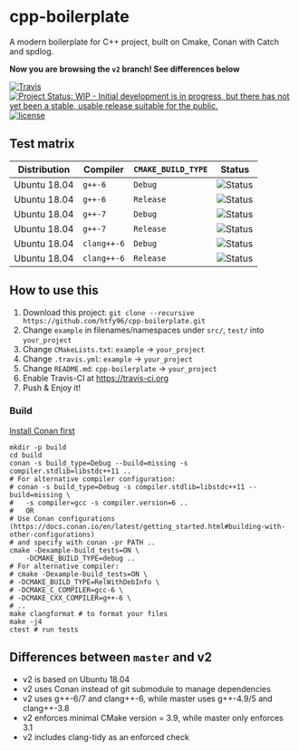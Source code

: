 # cpp-boilerplate
A modern boilerplate for C++ project, built on Cmake, Conan with Catch and spdlog.

**Now you are browsing the `v2` branch! See differences below**

[![Travis](https://img.shields.io/travis/htfy96/cpp-boilerplate.svg?style=flat-square)](https://travis-ci.org/htfy96/cpp-boilerplate)
[![Project Status: WIP - Initial development is in progress, but there has not yet been a stable, usable release suitable for the public.](http://www.repostatus.org/badges/latest/wip.svg)](http://www.repostatus.org/#wip)
[![license](https://img.shields.io/github/license/htfy96/cpp-boilerplate.svg?style=flat-square)](https://github.com/htfy96/cpp-boilerplate/blob/v2/LICENSE)


## Test matrix

| Distribution | Compiler | `CMAKE_BUILD_TYPE` |  Status  |
|--------------|----------|--------------------|----------|
| Ubuntu 18.04 | `g++-6`| `Debug`             | ![Status](https://travis-matrix-badges.herokuapp.com/repos/htfy96/cpp-boilerplate/branches/v2/1) |
| Ubuntu 18.04 | `g++-6`| `Release`             | ![Status](https://travis-matrix-badges.herokuapp.com/repos/htfy96/cpp-boilerplate/branches/v2/2) |
| Ubuntu 18.04 | `g++-7`| `Debug`             | ![Status](https://travis-matrix-badges.herokuapp.com/repos/htfy96/cpp-boilerplate/branches/v2/3) |
| Ubuntu 18.04 | `g++-7`| `Release`             | ![Status](https://travis-matrix-badges.herokuapp.com/repos/htfy96/cpp-boilerplate/branches/v2/4) |
| Ubuntu 18.04 | `clang++-6`| `Debug`             | ![Status](https://travis-matrix-badges.herokuapp.com/repos/htfy96/cpp-boilerplate/branches/v2/5) |
| Ubuntu 18.04 | `clang++-6`| `Release`             | ![Status](https://travis-matrix-badges.herokuapp.com/repos/htfy96/cpp-boilerplate/branches/v2/6) |

## How to use this

1. Download this project: `git clone --recursive https://github.com/htfy96/cpp-boilerplate.git`
2. Change `example` in filenames/namespaces under `src/`, `test/` into `your_project`
3. Change `CMakeLists.txt`: `example` -> `your_project`
4. Change `.travis.yml`: `example` -> `your_project`
5. Change `README.md`: `cpp-boilerplate` -> `your_project`
6. Enable Travis-CI at https://travis-ci.org
7. Push & Enjoy it!

### Build
[Install Conan first](https://docs.conan.io/en/latest/installation.html)

```
mkdir -p build
cd build
conan -s build_type=Debug --build=missing -s compiler.stdlib=libstdc++11 ..
# For alternative compiler configuration:
# conan -s build_type=Debug -s compiler.stdlib=libstdc++11 --build=missing \
#   -s compiler=gcc -s compiler.version=6 ..
#   OR
# Use Conan configurations (https://docs.conan.io/en/latest/getting_started.html#building-with-other-configurations)
# and specify with conan -pr PATH ..
cmake -Dexample-build_tests=ON \ 
    -DCMAKE_BUILD_TYPE=debug ..
# For alternative compiler:
# cmake -Dexample-build_tests=ON \
# -DCMAKE_BUILD_TYPE=RelWithDebInfo \
# -DCMAKE_C_COMPILER=gcc-6 \
# -DCMAKE_CXX_COMPILER=g++-6 \
# ..
make clangformat # to format your files
make -j4
ctest # run tests
```

## Differences between `master` and v2
- v2 is based on Ubuntu 18.04
- v2 uses Conan instead of git submodule to manage dependencies
- v2 uses g++-6/7 and clang++-6, while master uses g++-4.9/5 and clang++-3.8
- v2 enforces minimal CMake version = 3.9, while master only enforces 3.1
- v2 includes clang-tidy as an enforced check
